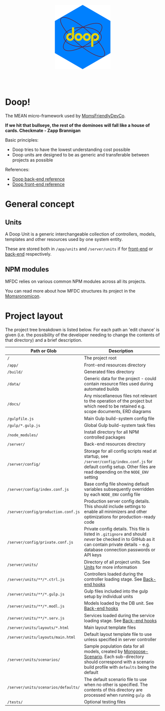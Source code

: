 <p align="center">
	<img src="https://github.com/MomsFriendlyDevCo/Doop/raw/master/DOOP/assets/doop.png">
</p>
<br><br>

Doop!
=====
The MEAN micro-framework used by [MomsFriendlyDevCo](http://mfdc.biz).

**If we hit that bullseye, the rest of the dominoes will fall like a house of cards. Checkmate - Zapp Brannigan**


Basic principles:

* Doop tries to have the lowest understanding cost possible
* Doop units are designed to be as generic and transferable between projects as possible


References:

* [Doop back-end reference](BACKEND.md)
* [Doop front-end reference](FRONTEND.md)


General concept
===============

Units
-----
A Doop Unit is a generic interchangeable collection of controllers, models, templates and other resources used by one system entity.

These are stored both in `/app/units` and `/server/units` if for [front-end](FRONTEND.md) or [back-end](BACKEND.md) respectively.


NPM modules
-----------
MFDC relies on various common NPM modules across all its projects.

You can read more about how MFDC structures its project in the [Momsronomicon](https://github.com/MomsFriendlyDevCo/Momsronomicon/blob/master/devstack-node.md).


Project layout
==============
The project tree breakdown is listed below. For each path an 'edit chance' is given (i.e. the possibility of the developer needing to change the contents of that directory) and a brief description.


| Path or Glob                        | Description |
|-------------------------------------|-------------|
| `/`                                 | The project root |
| `/app/`                             | Front-end resources directory |
| `/build/`                           | Generated files directory |
| `/data/`                            | Generic data for the project - could contain resource files used during automated builds |
| `/docs/`                            | Any miscellaneous files not relevant to the operation of the project but which need to be retained e.g. scope documents, ERD diagrams |
| `/gulpfile.js`                      | Main Gulp build-system config file |
| `/gulp/*.gulp.js`                   | Global Gulp build-system task files |
| `/node_modules/`                    | Install directory for all NPM controlled packages |
| `/server/`                          | Back-end resources directory |
| `/server/config/`                   | Storage for all config scripts read at startup, see `/server/config/index.conf.js` for default config setup. Other files are read depending on the `NODE_ENV` setting |
| `/server/config/index.conf.js`      | Base config file showing default variables subsequently overridden by each `NODE_ENV` config file |
| `/server/config/production.conf.js` | Production server config details. This should include settings to enable all minimizers and other optimizations for production-ready code |
| `/server/config/private.conf.js`    | Private config details. This file is listed in `.gitignore` and should *never* be checked in to GitHub as it can contain private details - e.g. database connection passwords or API keys |
| `/server/units/`                    | Directory of all project units. See [Units](#units) for more information |
| `/server/units/**/*.ctrl.js`        | Controllers loaded during the controller loading stage. See [Back-end hooks](#back-end-hooks) |
| `/server/units/**/*.gulp.js`        | Gulp files included into the gulp setup by individual units |
| `/server/units/**/*.modl.js`        | Models loaded by the DB unit. See [Back-end hooks](#back-end-hooks) |
| `/server/units/**/*.serv.js`        | Services loaded during the service loading stage. See [Back-end hooks](#back-end-hooks) |
| `/server/units/layouts/*.html`      | Main layout template files |
| `/server/units/layouts/main.html`   | Default layout template file to use unless specified in server controller |
| `/server/units/scenarios/`          | Sample population data for all models, created by [Mongoose-Scenario](https://github.com/hash-bang/Node-Mongoose-Scenario). Each sub-directory should correspond with a scenario build profile with `defaults` being the default |
| `/server/units/scenarios/defaults/` | The default scenario file to use when no other is specified. The contents of this directory are processed when running `gulp db` |
| `/tests/`                           | Optional testing files |

